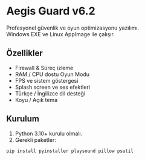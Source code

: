 # Aegis Guard v6.2

Profesyonel güvenlik ve oyun optimizasyonu yazılımı.  
Windows EXE ve Linux AppImage ile çalışır.  

## Özellikler
- Firewall & Süreç izleme
- RAM / CPU dostu Oyun Modu
- FPS ve sistem göstergesi
- Splash screen ve ses efektleri
- Türkçe / İngilizce dil desteği
- Koyu / Açık tema

## Kurulum
1. Python 3.10+ kurulu olmalı.
2. Gerekli paketler:
```bash
pip install pyinstaller playsound pillow psutil


